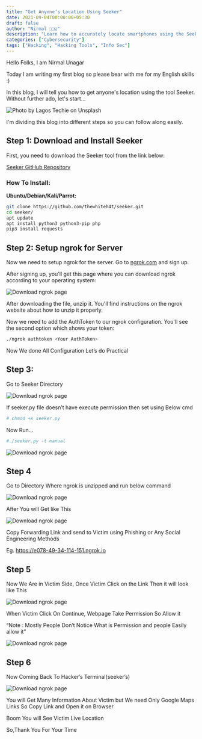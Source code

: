 ```yaml
---
title: "Get Anyone’s Location Using Seeker"
date: 2021-09-04T00:00:00+05:30
draft: false
author: "Nirmal 🇮🇳"
description: "Learn how to accurately locate smartphones using the Seeker tool with social engineering techniques."
categories: ["Cybersecurity"]
tags: ["Hacking", "Hacking Tools", "Info Sec"]
---
```


Hello Folks, I am Nirmal Unagar

Today I am writing my first blog so please bear with me for my English skills :)

In this blog, I will tell you how to get anyone's location using the tool Seeker. Without further ado, let's start...

![Photo by Lagos Techie on Unsplash](images/seeker-location-tool.jpg)

I'm dividing this blog into different steps so you can follow along easily.

## Step 1: Download and Install Seeker

First, you need to download the Seeker tool from the link below:

[Seeker GitHub Repository](https://github.com/thewhiteh4t/seeker)

### How To Install:

**Ubuntu/Debian/Kali/Parrot:**
```bash
git clone https://github.com/thewhiteh4t/seeker.git
cd seeker/
apt update
apt install python3 python3-pip php
pip3 install requests
```


## Step 2: Setup ngrok for Server

Now we need to setup ngrok for the server. Go to [ngrok.com](https://ngrok.com/) and sign up.

After signing up, you'll get this page where you can download ngrok according to your operating system:

![Download ngrok page](/static/images/Seeker/img1.webp)

After downloading the file, unzip it. You'll find instructions on the ngrok website about how to unzip it properly.

Now we need to add the AuthToken to our ngrok configuration. You'll see the second option which shows your token:

```bash
./ngrok authtoken <Your AuthToken>
```

Now We done All Configuration Let’s do Practical

## Step 3: 

Go to Seeker Directory

![Download ngrok page](/static/images/Seeker/img2.webp)

If seeker.py file doesn’t have execute permission then set using Below cmd
```bash
# chmod +x seeker.py
```
Now Run…

```bash
#./seeker.py -t manual
```

![Download ngrok page](/static/images/Seeker/img3.webp)


## Step 4
Go to Directory Where ngrok is unzipped and run below command

![Download ngrok page](/static/images/Seeker/img4.webp)

After You will Get like This

![Download ngrok page](/static/images/Seeker/img5.webp)

Copy Forwarding Link and send to Victim using Phishing or Any Social Engineering Methods

Eg. https://e078-49-34-114-151.ngrok.io


## Step 5
Now We Are in Victim Side, Once Victim Click on the Link Then it will look like This

![Download ngrok page](/static/images/Seeker/img6.webp)

When Victim Click On Continue, Webpage Take Permission So Allow it

“Note : Mostly People Don’t Notice What is Permission and people Easily allow it”

![Download ngrok page](/static/images/Seeker/img7.webp)


## Step 6
Now Coming Back To Hacker’s Terminal(seeker’s)


![Download ngrok page](/static/images/Seeker/img8.webp)

You will Get Many Information About Victim but We need Only Google Maps Links So Copy Link and Open it on Browser

Boom You will See Victim Live Location

So,Thank You For Your Time

